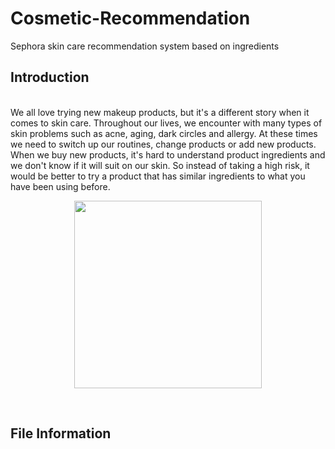 # Cosmetic-Recommendation
Sephora skin care recommendation system based on ingredients 

## Introduction
<br>
We all love trying new makeup products, but it's a different story when it comes to skin care. Throughout our lives, we encounter with many types of skin problems such as acne, aging, dark circles and allergy. At these times we need to switch up our routines, change products or add new products. When we buy new products, it's hard to understand product ingredients and we don't know if it will suit on our skin. So instead of taking a high risk, it would be better to try a product that has similar ingredients to what you have been using before.
<p align="center">
  <img width="300" height="300" src="https://cdn.dopl3r.com//media/memes_files/me-skincare-my-other-organs-please-help-us-AI74j.jpg">
</p>
<br>

## File Information
